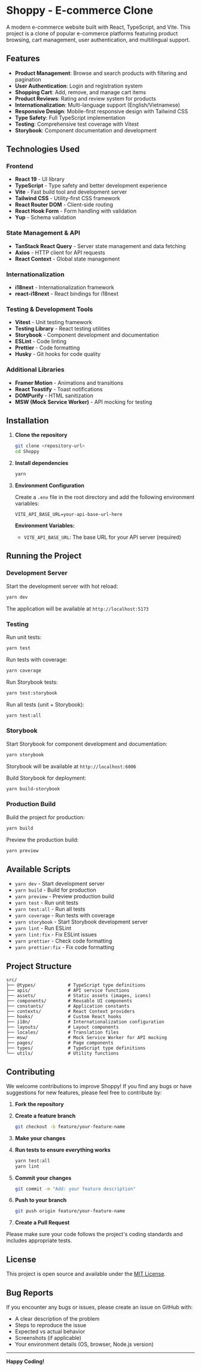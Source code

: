 # Shoppy - E-commerce Clone

A modern e-commerce website built with React, TypeScript, and Vite. This project is a clone of popular e-commerce platforms featuring product browsing, cart management, user authentication, and multilingual support.

## Features

- **Product Management**: Browse and search products with filtering and pagination
- **User Authentication**: Login and registration system
- **Shopping Cart**: Add, remove, and manage cart items
- **Product Reviews**: Rating and review system for products
- **Internationalization**: Multi-language support (English/Vietnamese)
- **Responsive Design**: Mobile-first responsive design with Tailwind CSS
- **Type Safety**: Full TypeScript implementation
- **Testing**: Comprehensive test coverage with Vitest
- **Storybook**: Component documentation and development

## Technologies Used

### Frontend

- **React 19** - UI library
- **TypeScript** - Type safety and better development experience
- **Vite** - Fast build tool and development server
- **Tailwind CSS** - Utility-first CSS framework
- **React Router DOM** - Client-side routing
- **React Hook Form** - Form handling with validation
- **Yup** - Schema validation

### State Management & API

- **TanStack React Query** - Server state management and data fetching
- **Axios** - HTTP client for API requests
- **React Context** - Global state management

### Internationalization

- **i18next** - Internationalization framework
- **react-i18next** - React bindings for i18next

### Testing & Development Tools

- **Vitest** - Unit testing framework
- **Testing Library** - React testing utilities
- **Storybook** - Component development and documentation
- **ESLint** - Code linting
- **Prettier** - Code formatting
- **Husky** - Git hooks for code quality

### Additional Libraries

- **Framer Motion** - Animations and transitions
- **React Toastify** - Toast notifications
- **DOMPurify** - HTML sanitization
- **MSW (Mock Service Worker)** - API mocking for testing

## Installation

1. **Clone the repository**

   ```bash
   git clone <repository-url>
   cd Shoppy
   ```

2. **Install dependencies**

   ```bash
   yarn
   ```

3. **Environment Configuration**

   Create a `.env` file in the root directory and add the following environment variables:

   ```env
   VITE_API_BASE_URL=your-api-base-url-here
   ```

   **Environment Variables:**
   - `VITE_API_BASE_URL`: The base URL for your API server (required)

## Running the Project

### Development Server

Start the development server with hot reload:

```bash
yarn dev
```

The application will be available at `http://localhost:5173`

### Testing

Run unit tests:

```bash
yarn test
```

Run tests with coverage:

```bash
yarn coverage
```

Run Storybook tests:

```bash
yarn test:storybook
```

Run all tests (unit + Storybook):

```bash
yarn test:all
```

### Storybook

Start Storybook for component development and documentation:

```bash
yarn storybook
```

Storybook will be available at `http://localhost:6006`

Build Storybook for deployment:

```bash
yarn build-storybook
```

### Production Build

Build the project for production:

```bash
yarn build
```

Preview the production build:

```bash
yarn preview
```

## Available Scripts

- `yarn dev` - Start development server
- `yarn build` - Build for production
- `yarn preview` - Preview production build
- `yarn test` - Run unit tests
- `yarn test:all` - Run all tests
- `yarn coverage` - Run tests with coverage
- `yarn storybook` - Start Storybook development server
- `yarn lint` - Run ESLint
- `yarn lint:fix` - Fix ESLint issues
- `yarn prettier` - Check code formatting
- `yarn prettier:fix` - Fix code formatting

## Project Structure

```text
src/
├── @types/            # TypeScript type definitions
├── apis/              # API service functions
├── assets/            # Static assets (images, icons)
├── components/        # Reusable UI components
├── constants/         # Application constants
├── contexts/          # React Context providers
├── hooks/             # Custom React hooks
├── i18n/              # Internationalization configuration
├── layouts/           # Layout components
├── locales/           # Translation files
├── msw/               # Mock Service Worker for API mocking
├── pages/             # Page components
├── types/             # TypeScript type definitions
└── utils/             # Utility functions
```

## Contributing

We welcome contributions to improve Shoppy! If you find any bugs or have suggestions for new features, please feel free to contribute by:

1. **Fork the repository**
2. **Create a feature branch**

   ```bash
   git checkout -b feature/your-feature-name
   ```

3. **Make your changes**
4. **Run tests to ensure everything works**

   ```bash
   yarn test:all
   yarn lint
   ```

5. **Commit your changes**

   ```bash
   git commit -m "Add: your feature description"
   ```

6. **Push to your branch**

   ```bash
   git push origin feature/your-feature-name
   ```

7. **Create a Pull Request**

Please make sure your code follows the project's coding standards and includes appropriate tests.

## License

This project is open source and available under the [MIT License](https://github.com/BaoDuong254/shoppy?tab=MIT-1-ov-file#readme).

## Bug Reports

If you encounter any bugs or issues, please create an issue on GitHub with:

- A clear description of the problem
- Steps to reproduce the issue
- Expected vs actual behavior
- Screenshots (if applicable)
- Your environment details (OS, browser, Node.js version)

---

**Happy Coding!**
